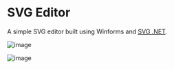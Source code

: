 # SVG Editor

A simple SVG editor built using Winforms and <a href="https://github.com/svg-net/SVG">SVG .NET</a>. 

![image](https://user-images.githubusercontent.com/1759994/231092937-be6dde00-ae8d-4022-963c-4b3a428449cc.png)

![image](https://user-images.githubusercontent.com/1759994/231092821-f83389cf-ccf7-40c7-afe3-55dd6f6f6529.png)

 
